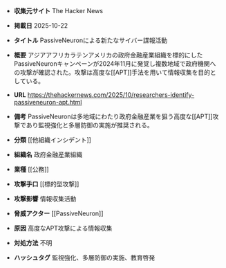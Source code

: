 - **収集元サイト**
The Hacker News

- **掲載日**
2025-10-22

- **タイトル**
PassiveNeuronによる新たなサイバー諜報活動

- **概要**
アジアアフリカラテンアメリカの政府金融産業組織を標的にしたPassiveNeuronキャンペーンが2024年11月に発覚し複数地域で政府機関への攻撃が確認された。攻撃は高度な[[APT]]手法を用いて情報収集を目的としている。

- **URL**
https://thehackernews.com/2025/10/researchers-identify-passiveneuron-apt.html

- **備考**
PassiveNeuronは多地域にわたり政府金融産業を狙う高度な[[APT]]攻撃であり監視強化と多層防御の実施が推奨される。

- **分類**
[[他組織インシデント]]

- **組織名**
政府金融産業組織

- **業種**
[[公務]]

- **攻撃手口**
[[標的型攻撃]]

- **攻撃影響**
情報収集活動

- **脅威アクター**
[[PassiveNeuron]]

- **原因**
高度なAPT攻撃による情報収集

- **対処方法**
不明

- **ハッシュタグ**
監視強化、多層防御の実施、教育啓発
